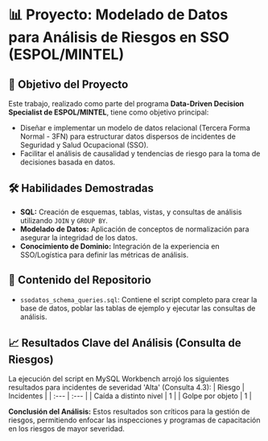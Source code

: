 # 📊 Proyecto: Modelado de Datos para Análisis de Riesgos en SSO (ESPOL/MINTEL)

## 📌 Objetivo del Proyecto
Este trabajo, realizado como parte del programa **Data-Driven Decision Specialist de ESPOL/MINTEL**, tiene como objetivo principal:
* Diseñar e implementar un modelo de datos relacional (Tercera Forma Normal - 3FN) para estructurar datos dispersos de incidentes de Seguridad y Salud Ocupacional (SSO).
* Facilitar el análisis de causalidad y tendencias de riesgo para la toma de decisiones basada en datos.

## 🛠 Habilidades Demostradas
* **SQL:** Creación de esquemas, tablas, vistas, y consultas de análisis utilizando `JOIN` y `GROUP BY`.
* **Modelado de Datos:** Aplicación de conceptos de normalización para asegurar la integridad de los datos.
* **Conocimiento de Dominio:** Integración de la experiencia en SSO/Logística para definir las métricas de análisis.

## 📁 Contenido del Repositorio
- `ssodatos_schema_queries.sql`: Contiene el script completo para crear la base de datos, poblar las tablas de ejemplo y ejecutar las consultas de análisis.

## 📈 Resultados Clave del Análisis (Consulta de Riesgos)
La ejecución del script en MySQL Workbench arrojó los siguientes resultados para incidentes de severidad 'Alta' (Consulta 4.3):
| Riesgo | Incidentes |
| :--- | :--- |
| Caída a distinto nivel | 1 |
| Golpe por objeto | 1 |

**Conclusión del Análisis:** Estos resultados son críticos para la gestión de riesgos, permitiendo enfocar las inspecciones y programas de capacitación en los riesgos de mayor severidad.
